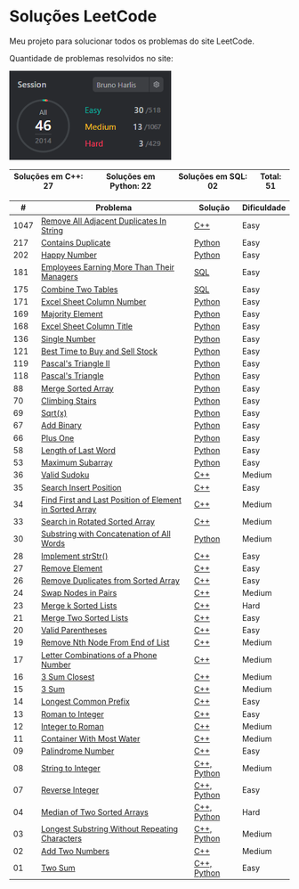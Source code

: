 # Soluções LeetCode
 Meu projeto para solucionar todos os problemas do site LeetCode.    
 
 Quantidade de problemas resolvidos no site:  
 
 ![GRAFICO](https://github.com/BrunoHarlis/Solucoes_LeetCode/blob/main/Imagens/LeetCode%2013.png)
 
 
 Soluções em C++: 27|Soluções em Python: 22|Soluções em SQL: 02|Total: 51 
----------|----------|----------|----------

#|Problema|Solução|Dificuldade
----------|----------|----------|----------
1047|[Remove All Adjacent Duplicates In String](https://leetcode.com/problems/remove-all-adjacent-duplicates-in-string/)|[C++](https://github.com/BrunoHarlis/Solucoes_LeetCode/blob/main/Codigos/1047-Remove%20All%20Adjacent%20Duplicates%20In%20String.cpp)|Easy
217 |[Contains Duplicate](https://leetcode.com/problems/contains-duplicate/)|[Python](https://github.com/BrunoHarlis/Solucoes_LeetCode/blob/main/Codigos%20Python/Contains_Duplicate.py)|Easy
202 |[Happy Number](https://leetcode.com/problems/happy-number/)|[Python](https://github.com/BrunoHarlis/Solucoes_LeetCode/blob/main/Codigos%20Python/Happy_Number.py)|Easy
181 |[Employees Earning More Than Their Managers](https://leetcode.com/problems/employees-earning-more-than-their-managers/)|[SQL](https://github.com/BrunoHarlis/Solucoes_LeetCode/blob/main/SQL/Employees_Earning_More_Than_Their_Managers.sql)|Easy
175 |[Combine Two Tables](https://leetcode.com/problems/combine-two-tables/)|[SQL](https://github.com/BrunoHarlis/Solucoes_LeetCode/blob/main/SQL/Combine_Two_Tables.sql)|Easy
171 |[Excel Sheet Column Number](https://leetcode.com/problems/excel-sheet-column-title/)|[Python](https://github.com/BrunoHarlis/Solucoes_LeetCode/blob/main/Codigos%20Python/Excel_Sheet_Column_Title.py)|Easy
169 |[Majority Element](https://leetcode.com/problems/majority-element/)|[Python](https://github.com/BrunoHarlis/Solucoes_LeetCode/blob/main/Codigos%20Python/Majority_Element.py)|Easy
168 |[Excel Sheet Column Title](https://leetcode.com/problems/excel-sheet-column-title/)|[Python](https://github.com/BrunoHarlis/Solucoes_LeetCode/blob/main/Codigos%20Python/Excel_Sheet_Column_Title.py)|Easy
136 |[Single Number](https://leetcode.com/problems/single-number/)|[Python](https://github.com/BrunoHarlis/Solucoes_LeetCode/blob/main/Codigos%20Python/Single_Number.py)|Easy
121 |[Best Time to Buy and Sell Stock](https://leetcode.com/problems/pascals-triangle/)|[Python](https://github.com/BrunoHarlis/Solucoes_LeetCode/blob/main/Codigos%20Python/Pascal's_Triangle.py)|Easy
119 |[Pascal's Triangle II](https://leetcode.com/problems/pascals-triangle-ii/)|[Python](https://github.com/BrunoHarlis/Solucoes_LeetCode/blob/main/Codigos%20Python/Pascal's%20Triangle%20II.py)|Easy
118 |[Pascal's Triangle]()|[Python]()|Easy
88  |[Merge Sorted Array](https://leetcode.com/problems/merge-sorted-array/)|[Python](https://github.com/BrunoHarlis/Solucoes_LeetCode/blob/main/Codigos%20Python/Merge_Sorted_Array.py)|Easy
70  |[Climbing Stairs](https://leetcode.com/problems/climbing-stairs/)|[Python](https://github.com/BrunoHarlis/Solucoes_LeetCode/blob/main/Codigos%20Python/70_Climbing_Stairs.py)|Easy
69  |[Sqrt(x)](https://leetcode.com/problems/sqrtx/)|[Python](https://github.com/BrunoHarlis/Solucoes_LeetCode/blob/main/Codigos%20Python/Sqrt_x.py)|Easy
67  |[Add Binary](https://leetcode.com/problems/add-binary/)|[Python](https://github.com/BrunoHarlis/Solucoes_LeetCode/blob/main/Codigos%20Python/Add_Binary.py)|Easy
66  |[Plus One](https://leetcode.com/problems/plus-one/)|[Python](https://github.com/BrunoHarlis/Solucoes_LeetCode/blob/main/Codigos%20Python/Plus_One.py)|Easy
58  |[Length of Last Word](https://leetcode.com/problems/length-of-last-word/)|[Python](https://github.com/BrunoHarlis/Solucoes_LeetCode/blob/main/Codigos%20Python/Length_of_Last_Word.py)|Easy
53  |[Maximum Subarray](https://leetcode.com/problems/maximum-subarray/)|[Python](https://github.com/BrunoHarlis/Solucoes_LeetCode/blob/main/Codigos%20Python/Maximum_Subarray.py)|Easy
36  |[Valid Sudoku](https://leetcode.com/problems/valid-sudoku/)|[C++](https://github.com/BrunoHarlis/Solucoes_LeetCode/blob/main/Codigos/36-%20Valid%20Sudoku.cpp)|Medium
35  |[Search Insert Position](https://leetcode.com/problems/search-insert-position/)|[C++](https://github.com/BrunoHarlis/Solucoes_LeetCode/blob/main/Codigos/35-%20Search%20Insert%20Position.cpp)|Easy
34  |[Find First and Last Position of Element in Sorted Array](https://leetcode.com/problems/find-first-and-last-position-of-element-in-sorted-array/)|[C++](https://github.com/BrunoHarlis/Solucoes_LeetCode/blob/main/Codigos/34-%20Find%20First%20and%20Last%20Position%20of%20Element%20in%20Sorted%20Array.cpp)|Medium
33  |[Search in Rotated Sorted Array](https://leetcode.com/problems/search-in-rotated-sorted-array/)|[C++](https://github.com/BrunoHarlis/Solucoes_LeetCode/blob/main/Codigos/33-Search%20in%20Rotated%20Sorted%20Array.cpp)|Medium
30  |[Substring with Concatenation of All Words](https://leetcode.com/problems/substring-with-concatenation-of-all-words/)|[Python](https://github.com/BrunoHarlis/Solucoes_LeetCode/blob/main/Codigos%20Python/Substring_with_Concatenation_of_All_Words.py)|Medium
28  |[Implement strStr()](https://leetcode.com/problems/implement-strstr/)|[C++](https://github.com/BrunoHarlis/Solucoes_LeetCode/blob/main/Codigos/28-Implement%20strStr().cpp)|Easy
27  |[Remove Element](https://leetcode.com/problems/remove-element/)|[C++](https://github.com/BrunoHarlis/Solucoes_LeetCode/blob/main/Codigos/27-RemoveElement.cpp)|Easy
26  |[Remove Duplicates from Sorted Array](https://leetcode.com/problems/remove-duplicates-from-sorted-array/)|[C++](https://github.com/BrunoHarlis/Solucoes_LeetCode/blob/main/Codigos/26-RemoveDuplicatesfromSortedArray.cpp)|Easy
24  |[Swap Nodes in Pairs](https://leetcode.com/problems/swap-nodes-in-pairs/)|[C++](https://github.com/BrunoHarlis/Solucoes_LeetCode/blob/main/Codigos/24-SwapNodesinPairs.cpp)|Medium
23  |[Merge k Sorted Lists](https://leetcode.com/problems/merge-k-sorted-lists/)|[C++](https://github.com/BrunoHarlis/Solucoes_LeetCode/blob/main/Codigos/23-Merge%20k%20Sorted%20Lists.cpp)|Hard
21  |[Merge Two Sorted Lists](https://leetcode.com/problems/merge-two-sorted-lists/)|[C++](https://github.com/BrunoHarlis/Solucoes_LeetCode/blob/main/Codigos/21-Merge%20Two%20Sorted%20Lists.cpp)|Easy
20  |[Valid Parentheses](https://leetcode.com/problems/valid-parentheses/)|[C++](https://github.com/BrunoHarlis/Solucoes_LeetCode/blob/main/Codigos/20-Valid%20Parentheses.cpp)|Easy
19  |[Remove Nth Node From End of List](https://leetcode.com/problems/remove-nth-node-from-end-of-list/)|[C++](https://github.com/BrunoHarlis/Solucoes_LeetCode/blob/main/Codigos/19-Remove%20Nth%20Node%20From%20End%20of%20List.cpp)|Medium
17  |[Letter Combinations of a Phone Number](https://leetcode.com/problems/letter-combinations-of-a-phone-number/)|[C++](https://github.com/BrunoHarlis/Solucoes_LeetCode/blob/main/Codigos/17-LetterCombinationsOfAPhoneNumber.cpp)|Medium
16  |[3 Sum Closest](https://leetcode.com/problems/3sum-closest/)|[C++](https://github.com/BrunoHarlis/Solucoes_LeetCode/blob/main/Codigos/16-3SumClosest.cpp)|Medium
15  |[3 Sum](https://leetcode.com/problems/3sum/)|[C++](https://github.com/BrunoHarlis/Solucoes_LeetCode/blob/main/Codigos/15-3Sum.cpp)|Medium
14  |[Longest Common Prefix](https://leetcode.com/problems/longest-common-prefix/)|[C++](https://github.com/BrunoHarlis/Solucoes_LeetCode/blob/main/Codigos/14-LongestCommonPrefix.cpp)|Easy
13  |[Roman to Integer](https://leetcode.com/problems/roman-to-integer/)|[C++](https://github.com/BrunoHarlis/Solucoes_LeetCode/blob/main/Codigos/13-RomantoInteger.cpp)|Easy
12  |[Integer to Roman](https://leetcode.com/problems/integer-to-roman/)|[C++](https://github.com/BrunoHarlis/Solucoes_LeetCode/blob/main/Codigos/12-IntegerToRoman.cpp)|Medium
11  |[Container With Most Water](https://leetcode.com/problems/container-with-most-water/)|[C++](https://github.com/BrunoHarlis/Solucoes_LeetCode/blob/main/Codigos/11-ContainerWithMostWater.cpp)|Medium
09  |[Palindrome Number](https://leetcode.com/problems/palindrome-number/)|[C++](https://github.com/BrunoHarlis/Solucoes_LeetCode/blob/main/Codigos/9-PalindromeNumber.cpp)|Easy
08  |[String to Integer](https://leetcode.com/problems/string-to-integer-atoi/)|[C++, ](https://github.com/BrunoHarlis/Solucoes_LeetCode/blob/main/Codigos/8-StringtoInteger%20(atoi).cpp)[Python](https://github.com/BrunoHarlis/Solucoes_LeetCode/blob/main/Codigos%20Python/String_to_int.py)|Medium
07  |[Reverse Integer](https://leetcode.com/problems/reverse-integer/)|[C++, ](https://github.com/BrunoHarlis/Solucoes_LeetCode/blob/main/Codigos/7-ReverseInteger.cpp)[Python](https://github.com/BrunoHarlis/Solucoes_LeetCode/blob/main/Codigos%20Python/Reverse_Inter.py)|Easy
04  |[Median of Two Sorted Arrays](https://leetcode.com/problems/median-of-two-sorted-arrays/)|[C++, ](https://github.com/BrunoHarlis/Solucoes_LeetCode/blob/main/Codigos/4-MedianOfTwoSortedArrays.cpp)[Python](https://github.com/BrunoHarlis/Solucoes_LeetCode/blob/main/Codigos%20Python/Median_of_Two_Sorted_Arrays.py)|Hard
03  |[Longest Substring Without Repeating Characters](https://leetcode.com/problems/longest-substring-without-repeating-characters/)|[C++, ](https://github.com/BrunoHarlis/Solucoes_LeetCode/blob/main/Codigos/3-LongestSubstringWithoutRepeatingCharacters.cpp)[Python](https://github.com/BrunoHarlis/Solucoes_LeetCode/blob/main/Codigos%20Python/3.%20Longest%20Substring%20Without%20Repeating%20Characters.py)|Medium
02  |[Add Two Numbers](https://leetcode.com/problems/add-two-numbers/)|[C++ ](https://github.com/BrunoHarlis/Solucoes_LeetCode/blob/main/Codigos/2-AddTwoNumbers.cpp)|Medium
01  |[Two Sum](https://leetcode.com/problems/two-sum)|[C++, ](https://github.com/BrunoHarlis/Solucoes_LeetCode/blob/main/Codigos/1-TwoSum.cpp)[Python](https://github.com/BrunoHarlis/Solucoes_LeetCode/blob/main/Codigos%20Python/1.%20Two%20Sum.py)|Easy
